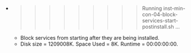 * >>>>>>>>> Running inst-min-con-04-block-services-start-postinstall.sh ...
  * Block services from starting after they are being installed.
  * Disk size = 1209008K. Space Used = 8K. Runtime = 00:00:00:00.
